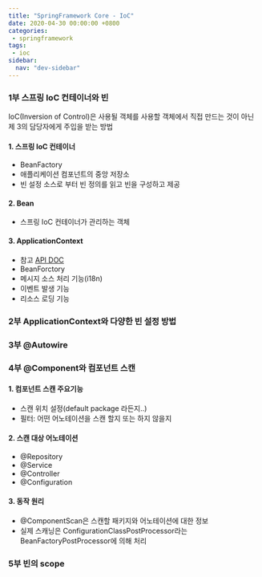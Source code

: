```yaml
---
title: "SpringFramework Core - IoC"
date: 2020-04-30 00:00:00 +0800
categories: 
 - springframework
tags:
 - ioc
sidebar:
  nav: "dev-sidebar"
---
```


### 1부 스프링 IoC 컨테이너와 빈 

IoC(Inversion of Control)은 사용될 객체를 사용할 객체에서 직접 만드는 것이 아닌 제 3의 담당자에게 주입을 받는 방법 <br>

#### 1. 스프링 IoC 컨테이너 
- BeanFactory
- 애플리케이션 컴포넌트의 중앙 저장소
- 빈 설정 소스로 부터 빈 정의를 읽고 빈을 구성하고 제공

#### 2. Bean
- 스프링 IoC 컨테이너가 관리하는 객체 

#### 3. ApplicationContext
- 참고 [API DOC](https://docs.spring.io/spring/docs/5.2.6.RELEASE/javadoc-api/)
- BeanForctory
- 메시지 소스 처리 기능(i18n) 
- 이벤트 발생 기능
- 리소스 로딩 기능

### 2부 ApplicationContext와 다양한 빈 설정 방법


### 3부 @Autowire

### 4부 @Component와 컴포넌트 스캔

#### 1. 컴포넌트 스캔 주요기능

- 스캔 위치 설정(default package 라든지..)
- 필터: 어떤 어노테이션을 스캔 할지 또는 하지 않을지

#### 2. 스캔 대상 어노테이션

- @Repository
- @Service
- @Controller
- @Configuration

#### 3. 동작 원리

- @ComponentScan은 스캔할 패키지와 어노테이션에 대한 정보
- 실제 스캐닝은 ConfigurationClassPostProcessor라는 BeanFactoryPostProcessor에 의해 처리

### 5부 빈의 scope


